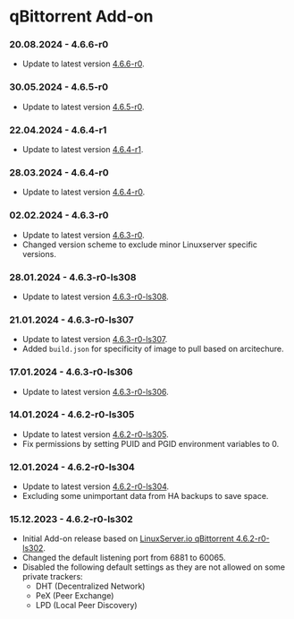 # qBittorrent Add-on

### 20.08.2024 - 4.6.6-r0 
  - Update to latest version [4.6.6-r0](https://github.com/linuxserver/docker-qbittorrent/releases/tag/4.6.6-r0-ls347).

### 30.05.2024 - 4.6.5-r0 
  - Update to latest version [4.6.5-r0](https://github.com/linuxserver/docker-qbittorrent/releases/tag/4.6.5-r0-ls333).

### 22.04.2024 - 4.6.4-r1 
  - Update to latest version [4.6.4-r1](https://github.com/linuxserver/docker-qbittorrent/releases/tag/4.6.4-r1-ls326).

### 28.03.2024 - 4.6.4-r0 
  - Update to latest version [4.6.4-r0](https://github.com/linuxserver/docker-qbittorrent/releases/tag/4.6.4-r0-ls321).

### 02.02.2024 - 4.6.3-r0 
  - Update to latest version [4.6.3-r0](https://github.com/linuxserver/docker-qbittorrent/releases/tag/4.6.3-r0-ls309).
  - Changed version scheme to exclude minor Linuxserver specific versions.

### 28.01.2024 - 4.6.3-r0-ls308 
  - Update to latest version [4.6.3-r0-ls308](https://github.com/linuxserver/docker-qbittorrent/releases/tag/4.6.3-r0-ls308).

### 21.01.2024 - 4.6.3-r0-ls307 
  - Update to latest version [4.6.3-r0-ls307](https://github.com/linuxserver/docker-qbittorrent/releases/tag/4.6.3-r0-ls307).
  - Added `build.json` for specificity of image to pull based on arcitechure.

### 17.01.2024 - 4.6.3-r0-ls306
  - Update to latest version [4.6.3-r0-ls306](https://github.com/linuxserver/docker-qbittorrent/releases/tag/4.6.3-r0-ls306).

### 14.01.2024 - 4.6.2-r0-ls305
  - Update to latest version [4.6.2-r0-ls305](https://github.com/linuxserver/docker-qbittorrent/releases/tag/4.6.2-r0-ls305).
  - Fix permissions by setting PUID and PGID environment variables to 0.

### 12.01.2024 - 4.6.2-r0-ls304
  - Update to latest version [4.6.2-r0-ls304](https://github.com/linuxserver/docker-qbittorrent/releases/tag/4.6.2-r0-ls304).
  - Excluding some unimportant data from HA backups to save space.

### 15.12.2023 - 4.6.2-r0-ls302
  - Initial Add-on release based on [LinuxServer.io qBittorrent 4.6.2-r0-ls302](https://github.com/linuxserver/docker-qbittorrent/releases/tag/4.6.2-r0-ls302).
  - Changed the default listening port from 6881 to 60065.
  - Disabled the following default settings as they are not allowed on some private trackers:
    - DHT (Decentralized Network)
    - PeX (Peer Exchange)
    - LPD (Local Peer Discovery)
